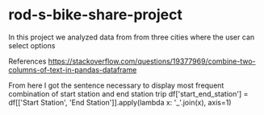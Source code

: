 # rod-s-bike-share-project
In this project we analyzed data from from three cities where the user can select options

References
https://stackoverflow.com/questions/19377969/combine-two-columns-of-text-in-pandas-dataframe

From here I got the sentence necessary to display most frequent combination of start station and end station trip
df['start_end_station'] = df[['Start Station', 'End Station']].apply(lambda x: '_'.join(x), axis=1)